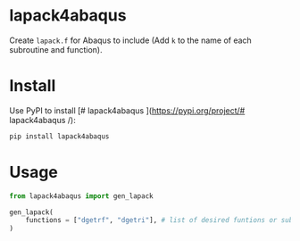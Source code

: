 # lapack4abaqus
Create `lapack.f` for Abaqus to include (Add `k` to the name of each subroutine and function).

# Install
Use PyPI to install [# lapack4abaqus
](https://pypi.org/project/# lapack4abaqus
/):
```sh
pip install lapack4abaqus
```

# Usage
```python
from lapack4abaqus import gen_lapack

gen_lapack(
    functions = ["dgetrf", "dgetri"], # list of desired funtions or subroutines
)
```
